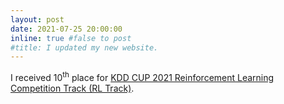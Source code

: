 ```yaml
---
layout: post
date: 2021-07-25 20:00:00
inline: true #false to post
#title: I updated my new website.
---
```


I received 10<sup>th</sup> place for [KDD CUP 2021 Reinforcement Learning Competition Track (RL Track)](http://www.yunqiacademy.org/home/leaderboard).  
